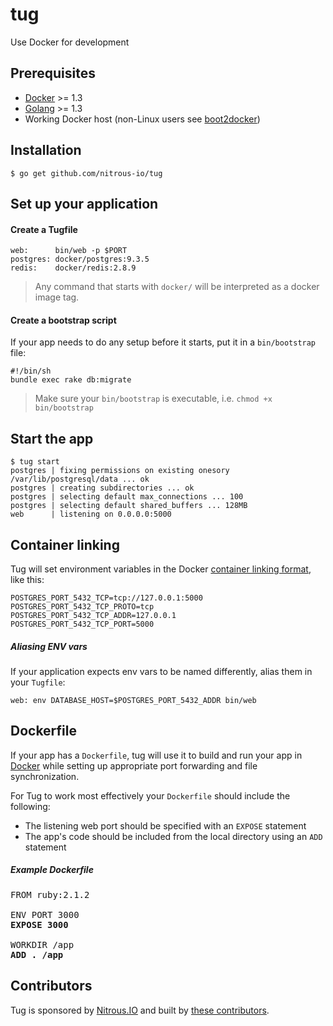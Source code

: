 # tug

Use Docker for development

## Prerequisites

* [Docker][docker] >= 1.3
* [Golang][golang] >= 1.3
* Working Docker host (non-Linux users see [boot2docker](http://boot2docker.io/))

## Installation

    $ go get github.com/nitrous-io/tug

## Set up your application
    
#### Create a Tugfile

    web:      bin/web -p $PORT
    postgres: docker/postgres:9.3.5
    redis:    docker/redis:2.8.9

> Any command that starts with `docker/` will be interpreted as a docker image tag.

#### Create a bootstrap script

If your app needs to do any setup before it starts, put it in a `bin/bootstrap` file:

    #!/bin/sh
    bundle exec rake db:migrate

> Make sure your `bin/bootstrap` is executable, i.e. `chmod +x bin/bootstrap`

## Start the app

    $ tug start
    postgres | fixing permissions on existing onesory /var/lib/postgresql/data ... ok
    postgres | creating subdirectories ... ok
    postgres | selecting default max_connections ... 100
    postgres | selecting default shared_buffers ... 128MB
    web      | listening on 0.0.0.0:5000

## Container linking

Tug will set environment variables in the Docker [container linking format](https://docs.docker.com/userguide/dockerlinks/#environment-variables), like this:

    POSTGRES_PORT_5432_TCP=tcp://127.0.0.1:5000
    POSTGRES_PORT_5432_TCP_PROTO=tcp
    POSTGRES_PORT_5432_TCP_ADDR=127.0.0.1
    POSTGRES_PORT_5432_TCP_PORT=5000

##### Aliasing ENV vars

If your application expects env vars to be named differently, alias them in your `Tugfile`:

    web: env DATABASE_HOST=$POSTGRES_PORT_5432_ADDR bin/web

## Dockerfile

If your app has a `Dockerfile`, tug will use it to build and run your app in [Docker][docker] while setting up appropriate port forwarding and file synchronization.

For Tug to work most effectively your `Dockerfile` should include the following:

* The listening web port should be specified with an `EXPOSE` statement
* The app's code should be included from the local directory using an `ADD` statement

##### Example Dockerfile

<pre>
FROM ruby:2.1.2

ENV PORT 3000
<b>EXPOSE 3000</b>

WORKDIR /app
<b>ADD . /app</b>
</pre>

[docker]: https://www.docker.com/whatisdocker/
[golang]: http://golang.org/

## Contributors

Tug is sponsored by [Nitrous.IO](https://www.nitrous.io/) and built by [these contributors](https://github.com/nitrous-io/tug/graphs/contributors).
